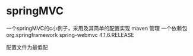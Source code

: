 # springMVC

一个springMVC的c小例子，采用及其简单的配置实现
maven 管理  一个依赖包 
<dependency>
            <groupId>org.springframework</groupId>
            <artifactId>spring-webmvc</artifactId>
            <version>4.1.6.RELEASE</version>
        </dependency>
        
配置文件为最低配
